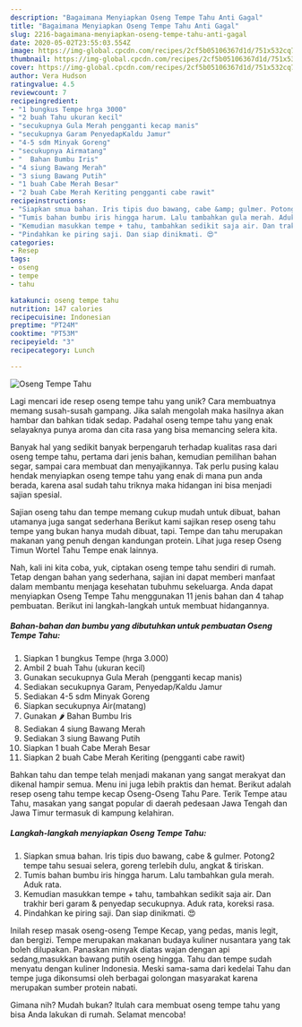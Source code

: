 ```yaml
---
description: "Bagaimana Menyiapkan Oseng Tempe Tahu Anti Gagal"
title: "Bagaimana Menyiapkan Oseng Tempe Tahu Anti Gagal"
slug: 2216-bagaimana-menyiapkan-oseng-tempe-tahu-anti-gagal
date: 2020-05-02T23:55:03.554Z
image: https://img-global.cpcdn.com/recipes/2cf5b05106367d1d/751x532cq70/oseng-tempe-tahu-foto-resep-utama.jpg
thumbnail: https://img-global.cpcdn.com/recipes/2cf5b05106367d1d/751x532cq70/oseng-tempe-tahu-foto-resep-utama.jpg
cover: https://img-global.cpcdn.com/recipes/2cf5b05106367d1d/751x532cq70/oseng-tempe-tahu-foto-resep-utama.jpg
author: Vera Hudson
ratingvalue: 4.5
reviewcount: 7
recipeingredient:
- "1 bungkus Tempe hrga 3000"
- "2 buah Tahu ukuran kecil"
- "secukupnya Gula Merah pengganti kecap manis"
- "secukupnya Garam PenyedapKaldu Jamur"
- "4-5 sdm Minyak Goreng"
- "secukupnya Airmatang"
- "  Bahan Bumbu Iris"
- "4 siung Bawang Merah"
- "3 siung Bawang Putih"
- "1 buah Cabe Merah Besar"
- "2 buah Cabe Merah Keriting pengganti cabe rawit"
recipeinstructions:
- "Siapkan smua bahan. Iris tipis duo bawang, cabe &amp; gulmer. Potong2 tempe tahu sesuai selera, goreng terlebih dulu, angkat &amp; tiriskan."
- "Tumis bahan bumbu iris hingga harum. Lalu tambahkan gula merah. Aduk rata."
- "Kemudian masukkan tempe + tahu, tambahkan sedikit saja air. Dan trakhir beri garam &amp; penyedap secukupnya. Aduk rata, koreksi rasa."
- "Pindahkan ke piring saji. Dan siap dinikmati. 😍"
categories:
- Resep
tags:
- oseng
- tempe
- tahu

katakunci: oseng tempe tahu 
nutrition: 147 calories
recipecuisine: Indonesian
preptime: "PT24M"
cooktime: "PT53M"
recipeyield: "3"
recipecategory: Lunch

---
```



![Oseng Tempe Tahu](https://img-global.cpcdn.com/recipes/2cf5b05106367d1d/751x532cq70/oseng-tempe-tahu-foto-resep-utama.jpg)

Lagi mencari ide resep oseng tempe tahu yang unik? Cara membuatnya memang susah-susah gampang. Jika salah mengolah maka hasilnya akan hambar dan bahkan tidak sedap. Padahal oseng tempe tahu yang enak selayaknya punya aroma dan cita rasa yang bisa memancing selera kita.

Banyak hal yang sedikit banyak berpengaruh terhadap kualitas rasa dari oseng tempe tahu, pertama dari jenis bahan, kemudian pemilihan bahan segar, sampai cara membuat dan menyajikannya. Tak perlu pusing kalau hendak menyiapkan oseng tempe tahu yang enak di mana pun anda berada, karena asal sudah tahu triknya maka hidangan ini bisa menjadi sajian spesial.

Sajian oseng tahu dan tempe memang cukup mudah untuk dibuat, bahan utamanya juga sangat sederhana Berikut kami sajikan resep oseng tahu tempe yang bukan hanya mudah dibuat, tapi. Tempe dan tahu merupakan makanan yang penuh dengan kandungan protein. Lihat juga resep Oseng Timun Wortel Tahu Tempe enak lainnya.


Nah, kali ini kita coba, yuk, ciptakan oseng tempe tahu sendiri di rumah. Tetap dengan bahan yang sederhana, sajian ini dapat memberi manfaat dalam membantu menjaga kesehatan tubuhmu sekeluarga. Anda dapat menyiapkan Oseng Tempe Tahu menggunakan 11 jenis bahan dan 4 tahap pembuatan. Berikut ini langkah-langkah untuk membuat hidangannya.

<!--inarticleads1-->

##### Bahan-bahan dan bumbu yang dibutuhkan untuk pembuatan Oseng Tempe Tahu:

1. Siapkan 1 bungkus Tempe (hrga 3.000)
1. Ambil 2 buah Tahu (ukuran kecil)
1. Gunakan secukupnya Gula Merah (pengganti kecap manis)
1. Sediakan secukupnya Garam, Penyedap/Kaldu Jamur
1. Sediakan 4-5 sdm Minyak Goreng
1. Siapkan secukupnya Air(matang)
1. Gunakan  🌶 Bahan Bumbu Iris
1. Sediakan 4 siung Bawang Merah
1. Sediakan 3 siung Bawang Putih
1. Siapkan 1 buah Cabe Merah Besar
1. Siapkan 2 buah Cabe Merah Keriting (pengganti cabe rawit)


Bahkan tahu dan tempe telah menjadi makanan yang sangat merakyat dan dikenal hampir semua. Menu ini juga lebih praktis dan hemat. Berikut adalah resep oseng tahu tempe kecap Oseng-Oseng Tahu Pare. Terik Tempe atau Tahu, masakan yang sangat popular di daerah pedesaan Jawa Tengah dan Jawa Timur termasuk di kampung kelahiran. 

<!--inarticleads2-->

##### Langkah-langkah menyiapkan Oseng Tempe Tahu:

1. Siapkan smua bahan. Iris tipis duo bawang, cabe &amp; gulmer. Potong2 tempe tahu sesuai selera, goreng terlebih dulu, angkat &amp; tiriskan.
1. Tumis bahan bumbu iris hingga harum. Lalu tambahkan gula merah. Aduk rata.
1. Kemudian masukkan tempe + tahu, tambahkan sedikit saja air. Dan trakhir beri garam &amp; penyedap secukupnya. Aduk rata, koreksi rasa.
1. Pindahkan ke piring saji. Dan siap dinikmati. 😍


Inilah resep masak oseng-oseng Tempe Kecap, yang pedas, manis legit, dan bergizi. Tempe merupakan makanan budaya kuliner nusantara yang tak boleh dilupakan. Panaskan minyak diatas wajan dengan api sedang,masukkan bawang putih oseng hingga. Tahu dan tempe sudah menyatu dengan kuliner Indonesia. Meski sama-sama dari kedelai Tahu dan tempe juga dikonsumsi oleh berbagai golongan masyarakat karena merupakan sumber protein nabati. 

Gimana nih? Mudah bukan? Itulah cara membuat oseng tempe tahu yang bisa Anda lakukan di rumah. Selamat mencoba!
